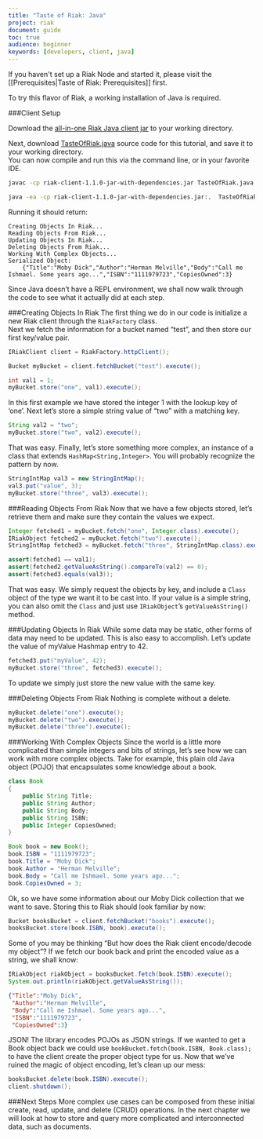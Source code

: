 ```yaml
---
title: "Taste of Riak: Java"
project: riak
document: guide
toc: true
audience: beginner
keywords: [developers, client, java]
---
```


If you haven't set up a Riak Node and started it, please visit the [[Prerequisites|Taste of Riak: Prerequisites]] first.

To try this flavor of Riak, a working installation of Java is required. 

###Client Setup


Download the [all-in-one Riak Java client jar](http://riak-java-client.s3.amazonaws.com/riak-client-1.1.0-jar-with-dependencies.jar) to your working directory. 

Next, download [TasteOfRiak.java](https://github.com/basho/basho_docs/raw/master/source/data/TasteOfRiak.java) source code for this tutorial, and save it to your working directory.	 
You can now compile and run this via the command line, or in your favorite IDE.

```bash
javac -cp riak-client-1.1.0-jar-with-dependencies.jar TasteOfRiak.java

java -ea -cp riak-client-1.1.0-jar-with-dependencies.jar:.  TasteOfRiak
```

Running it should return:

```text
Creating Objects In Riak...
Reading Objects From Riak...
Updating Objects In Riak...
Deleting Objects From Riak...
Working With Complex Objects...
Serialized Object:
	{"Title":"Moby Dick","Author":"Herman Melville","Body":"Call me Ishmael. Some years ago...","ISBN":"1111979723","CopiesOwned":3}
```

Since Java doesn’t have a REPL environment, we shall now walk through the code to see what it actually did at each step.  

###Creating Objects In Riak
The first thing we do in our code is initialize a new Riak client through the `RiakFactory` class.  
Next we fetch the information for a bucket named “test”, and then store our first key/value pair.

```java
IRiakClient client = RiakFactory.httpClient();

Bucket myBucket = client.fetchBucket("test").execute();

int val1 = 1;
myBucket.store("one", val1).execute();
```

In this first example we have stored the integer 1 with the lookup key of ‘one’.  Next let’s store a simple string value of “two” with a matching key.

```java
String val2 = "two";
myBucket.store("two", val2).execute();
```

That was easy.  Finally, let’s store something more complex, an instance of a class that extends `HashMap<String,Integer>`.
You will probably recognize the pattern by now.

```java
StringIntMap val3 = new StringIntMap();
val3.put("value", 3);  
myBucket.store("three", val3).execute();
```

###Reading Objects From Riak
Now that we have a few objects stored, let’s retrieve them and make sure they contain the values we expect.

```java
Integer fetched1 = myBucket.fetch("one", Integer.class).execute();
IRiakObject fetched2 = myBucket.fetch("two").execute();
StringIntMap fetched3 = myBucket.fetch("three", StringIntMap.class).execute();

assert(fetched1 == val1);
assert(fetched2.getValueAsString().compareTo(val2) == 0);
assert(fetched3.equals(val3));
```

That was easy.  We simply request the objects by key, and include a `Class` object of the type we want it to be cast into. If your value is a simple string, you can also omit the `Class` and just use `IRiakObject`’s `getValueAsString()` method.  

###Updating Objects In Riak
While some data may be static, other forms of data may need to be updated.  This is also easy to accomplish.  Let’s update the value of myValue Hashmap entry to 42.

```java
fetched3.put("myValue", 42);
myBucket.store("three", fetched3).execute();
```

To update we simply just store the new value with the same key.

###Deleting Objects From Riak
Nothing is complete without a delete.

```java
myBucket.delete("one").execute();
myBucket.delete("two").execute();
myBucket.delete("three").execute();
```

###Working With Complex Objects
Since the world is a little more complicated than simple integers and bits of strings, let’s see how we can work with more complex objects.  Take for example, this plain old Java object (POJO) that encapsulates some knowledge about a book.

```java
class Book
{
    public String Title;
    public String Author;
    public String Body;
    public String ISBN;
    public Integer CopiesOwned;
}

Book book = new Book();
book.ISBN = "1111979723";
book.Title = "Moby Dick";
book.Author = "Herman Melville";
book.Body = "Call me Ishmael. Some years ago...";
book.CopiesOwned = 3;
```

Ok, so we have some information about our Moby Dick collection that we want to save.  Storing this to Riak should look familiar by now:

```java
Bucket booksBucket = client.fetchBucket("books").execute();
booksBucket.store(book.ISBN, book).execute();
```

Some of you may be thinking “But how does the Riak client encode/decode my object”?  If we fetch our book back and print the encoded value as a string, we shall know:

```java
IRiakObject riakObject = booksBucket.fetch(book.ISBN).execute();
System.out.println(riakObject.getValueAsString());
```

```json
{"Title":"Moby Dick",
 "Author":"Herman Melville",
 "Body":"Call me Ishmael. Some years ago...",
 "ISBN":"1111979723",
 "CopiesOwned":3}
```

JSON! The library encodes POJOs as JSON strings.  If we wanted to get a Book object back we could use `bookBucket.fetch(book.ISBN, Book.class);` to have the client create the proper object type for us. 
Now that we’ve ruined the magic of object encoding, let’s clean up our mess:

```java
booksBucket.delete(book.ISBN).execute();
client.shutdown();
```

###Next Steps
More complex use cases can be composed from these initial create, read, update, and delete (CRUD) operations. In the next chapter we will look at how to store and query more complicated and interconnected data, such as documents.  




